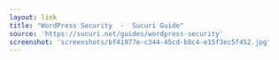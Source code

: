 ```yaml
---
layout: link
title: "WordPress Security  -  Sucuri Guide"
source: 'https://sucuri.net/guides/wordpress-security'
screenshot: 'screenshots/bf41977e-c344-45cd-b8c4-e15f3ec5f452.jpg'
---
```


